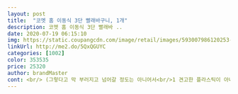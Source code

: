 ```yaml
---
layout: post 
title:  "코멧 홈 이동식 3단 빨래바구니, 1개" 
description: 코멧 홈 이동식 3단 빨래바 ..
date: 2020-07-19 06:15:10 
img: https://static.coupangcdn.com/image/retail/images/593007986120253-2d2ad21d-34e0-4fc4-9c8d-e0b6f669e531.jpg 
linkUrl: http://me2.do/5QxQGUYC 
categories: [1002] 
color: 353535 
price: 25320 
author: brandMaster 
cont: <br/> (그렇다고 막 부러지고 넘어갈 정도는 아니어서<br/>1 견고한 플라스틱이 아니여서 내구성은 약한편이에요.<br/><br/>가벼운 편이라 완성된 그대로 번쩍 들어 세탁실까지<br/>가운데 두 바구니는 기울여 놓을 수 있어<br/>건조기 홈에 넣고 싶었는데 사이즈가 안맞아 아기세탁기 앞에 두고 사용합니다<br/>구멍 많아서 빨래 축축해도 보관 괜찮을것 같아서 엄청 고르다 구매했어요<br/>그냥저냥 3년을 지내다가 제품을 둘러보던 중<br/>남편도 정리된거 보니 꽤 마음에 들어 하네요.<br/><br/>딱 분리할 수 있고 이동 용이하고 바퀴 부드럽고 조립 쉬워요<br/>발 디딜 틈이 없더라구요.<br/><br/>빨래 넣기도 쉽네요.<br/><br/>빨래 바구니 두어개 두고 사용하는것 보다는 깔끔하지만<br/>빨래 분리가 안되어서 빨래할때마다 승질이 나가지고 샀어요ㅎㅎ<br/>빨래 양이 세제의 무게를 이기지 못해 한번 쓰러졌었습니다.<br/><br/>사용하는데 큰 문제는 없었구요.<br/>)<br/> 
---
```

 